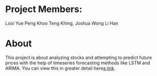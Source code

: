 # Project Members:
Looi Yue Peng
Khoo Teng Khing, Joshua
Wong Li Han

# About
This project is about analyzing stocks and attempting to predict future prices with the help of timeseries forecasting methods like LSTM and ARIMA. You can view this in greater detail here[a link](https://github.com/jkbhk/timeseries-forecasting/blob/main/Timeseries%20Forecasting.ipynb).
